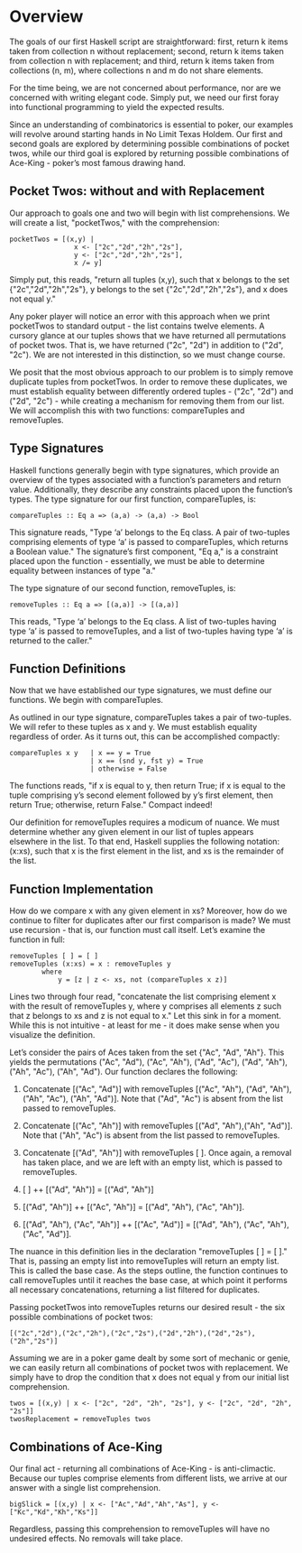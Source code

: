 # Overview

The goals of our first Haskell script are straightforward: first, return k
items taken from collection n without replacement; second, return k items taken
from collection n with replacement; and third, return k items taken from
collections (n, m), where collections n and m do not share elements.

For the time being, we are not concerned about performance, nor are we
concerned with writing elegant code.  Simply put, we need our first foray into 
functional programming to yield the expected results.
 
Since an understanding of combinatorics is essential to poker, our examples 
will revolve around starting hands in No Limit Texas Holdem.  Our first and
second goals  are explored by determining possible combinations of pocket twos,
while our third goal is explored by returning possible combinations of Ace-King
\- poker’s most famous drawing hand.

## Pocket Twos:  without and with Replacement

Our approach to goals one and two will begin with list comprehensions.  We will
create a list, "pocketTwos," with the comprehension:

```
pocketTwos = [(x,y) | 
                x <- ["2c","2d","2h","2s"], 
                y <- ["2c","2d","2h","2s"], 
                x /= y]
```

Simply put, this reads, "return all tuples (x,y), such that x belongs to the 
set {"2c","2d","2h","2s"}, y belongs to the set {"2c","2d","2h","2s"}, and x
does not equal y."
  
Any poker player will notice an error with this approach when we print
pocketTwos to standard output - the list contains twelve elements.  A cursory
glance at our tuples shows that we have returned all permutations of pocket
twos.  That is, we have returned ("2c", "2d") in addition to ("2d", "2c").  We
are not interested in this distinction, so we must change course.
  
We posit that the most obvious approach to our problem is to simply remove 
duplicate tuples from pocketTwos.  In order to remove these duplicates, we must 
establish equality between differently ordered tuples - ("2c", "2d") and ("2d", 
"2c") - while creating a mechanism for removing them from our list.  We will
accomplish this with two functions: compareTuples and removeTuples.

## Type Signatures

Haskell functions generally begin with type signatures, which provide an
overview of the types associated with a function’s parameters and  return
value.  Additionally, they describe any constraints placed upon the function’s
types.   The type signature for our first function, compareTuples, is:

```
compareTuples :: Eq a => (a,a) -> (a,a) -> Bool
```

This signature reads, "Type ‘a’ belongs to the Eq class.  A pair of two-tuples
comprising elements of type ‘a’ is passed to compareTuples, which returns a
Boolean value."  The signature’s first component, "Eq a," is a constraint
placed upon the function - essentially, we must be able to determine equality
between instances of type "a."

The type signature of our second function, removeTuples, is:

```
removeTuples :: Eq a => [(a,a)] -> [(a,a)]
```

This reads, "Type ‘a’ belongs to the Eq class.  A list of two-tuples having
type ‘a’ is passed to removeTuples, and a list of two-tuples having type ‘a’ is
returned to the caller."
  
## Function Definitions

Now that we have established our type signatures, we must define our functions.  We begin with 
compareTuples.

As outlined in our type signature, compareTuples takes a pair of two-tuples.  We will refer to these 
tuples as x and y.  We must establish equality regardless of order.   As it turns out, this can be 
accomplished compactly:

```
compareTuples x y   | x == y = True
                    | x == (snd y, fst y) = True
                    | otherwise = False
```

The functions reads, "if x is equal to y, then return True; if x is equal to the tuple comprising y’s 
second element followed by y’s first element,  then return True; otherwise, return False."  Compact 
indeed!

Our definition for removeTuples requires a modicum of nuance.  We must determine whether any given 
element in our list of tuples appears elsewhere in the list.  To that end, Haskell supplies the
following notation: (x:xs), such that x is the first element in the list, and xs is the remainder of 
the list.

## Function Implementation

How do we compare x with any given element in xs?  Moreover, how do we continue
to filter for duplicates after our first comparison is made?  We must use
recursion - that is, our function must call itself.  Let’s examine the function
in full:

```
removeTuples [ ] = [ ]
removeTuples (x:xs) = x : removeTuples y
		where
    		y = [z | z <- xs, not (compareTuples x z)]
```

Lines two through four read, "concatenate the list comprising element x with the
result of removeTuples y, where y comprises all elements z such that z belongs
to xs and z is not equal to x."  Let this sink in for a moment.  While this is
not intuitive - at least for me - it does make sense when you visualize the
definition. 
 
Let’s consider the pairs of Aces taken from the set {"Ac", "Ad", "Ah"}.  This
yields the permutations ("Ac", "Ad"), ("Ac", "Ah"), ("Ad", "Ac"), ("Ad", "Ah"),
("Ah", "Ac"), ("Ah", "Ad").  Our function declares the following:

1.	Concatenate [("Ac", "Ad")] with removeTuples [("Ac", "Ah"), ("Ad", "Ah"),
("Ah", "Ac"), ("Ah", "Ad")].  Note that ("Ad", "Ac") is absent from the list
passed to removeTuples.

2.	Concatenate [("Ac", "Ah")] with removeTuples [("Ad", "Ah"),("Ah", "Ad")].
Note that ("Ah", "Ac") is absent from the list passed to removeTuples.

3.	Concatenate [("Ad", "Ah")] with removeTuples [ ].  Once again, a removal
has taken place, and we are left with an empty list, which is passed to
removeTuples.

4.	\[  \] ++ [("Ad", "Ah")] = [("Ad", "Ah")]

5.	[("Ad", "Ah")] ++ [("Ac", "Ah")] = [("Ad", "Ah"), ("Ac", "Ah")].

6.	[("Ad", "Ah"), ("Ac", "Ah")] ++ [("Ac", "Ad")] = [("Ad", "Ah"), ("Ac", "Ah"),
("Ac", "Ad")].


The nuance  in this definition lies in the declaration "removeTuples [ ] = [ ]."
That is, passing an empty list into removeTuples will return an empty list.
This is called the base case.  As the steps outline, the function continues to
call removeTuples until it reaches the base case, at which point it performs
all necessary concatenations, returning a list filtered for duplicates.

Passing pocketTwos into removeTuples returns our desired result - the six
possible combinations of pocket twos:

```
[("2c","2d"),("2c","2h"),("2c","2s"),("2d","2h"),("2d","2s"),("2h","2s")]
```

Assuming we are in a poker game dealt by some sort of mechanic or genie, we can
easily return all combinations of pocket twos with replacement.  We simply have
to drop the condition that x does not equal y from our initial list
comprehension.

```
twos = [(x,y) | x <- ["2c", "2d", "2h", "2s"], y <- ["2c", "2d", "2h", "2s"]]
twosReplacement = removeTuples twos
```

## Combinations of Ace-King

Our final act - returning all combinations of Ace-King - is anti-climactic.
Because our tuples comprise elements from different lists, we arrive at our
answer with a single list comprehension.

```
bigSlick = [(x,y) | x <- ["Ac","Ad","Ah","As"], y <- ["Kc","Kd","Kh","Ks"]]
```

Regardless, passing this comprehension to removeTuples will have no undesired
effects.  No removals will take place.


